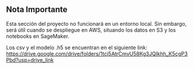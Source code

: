 ## Nota Importante

Esta sección del proyecto no funcionará en un entorno local. Sin embargo, será útil cuando se despliegue en AWS, situando los datos en S3 y los notebooks en SageMaker.

Los csv y el modelo .h5 se encuentran en el siguiente link:
https://drive.google.com/drive/folders/1tcj5AtrCmvU58Kg3JQIkhh_K5cgP3Pbd?usp=drive_link
